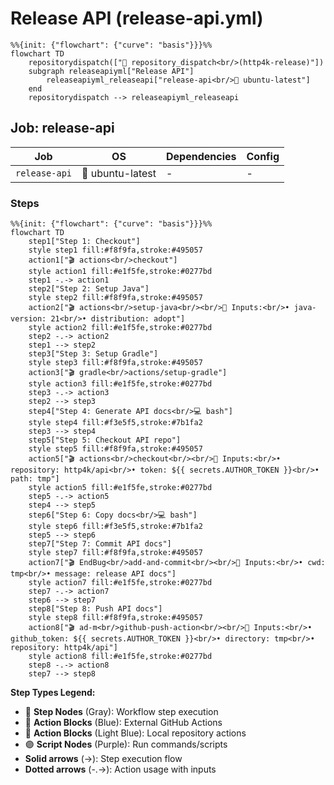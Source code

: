 # Release API (release-api.yml)

```mermaid
%%{init: {"flowchart": {"curve": "basis"}}}%%
flowchart TD
    repositorydispatch(["🔔 repository_dispatch<br/>(http4k-release)"])
    subgraph releaseapiyml["Release API"]
        releaseapiyml_releaseapi["release-api<br/>🐧 ubuntu-latest"]
    end
    repositorydispatch --> releaseapiyml_releaseapi
```

## Job: release-api

| Job | OS | Dependencies | Config |
|-----|----|--------------|---------| 
| `release-api` | 🐧 ubuntu-latest | - | - |

### Steps

```mermaid
%%{init: {"flowchart": {"curve": "basis"}}}%%
flowchart TD
    step1["Step 1: Checkout"]
    style step1 fill:#f8f9fa,stroke:#495057
    action1["🎬 actions<br/>checkout"]
    style action1 fill:#e1f5fe,stroke:#0277bd
    step1 -.-> action1
    step2["Step 2: Setup Java"]
    style step2 fill:#f8f9fa,stroke:#495057
    action2["🎬 actions<br/>setup-java<br/><br/>📝 Inputs:<br/>• java-version: 21<br/>• distribution: adopt"]
    style action2 fill:#e1f5fe,stroke:#0277bd
    step2 -.-> action2
    step1 --> step2
    step3["Step 3: Setup Gradle"]
    style step3 fill:#f8f9fa,stroke:#495057
    action3["🎬 gradle<br/>actions/setup-gradle"]
    style action3 fill:#e1f5fe,stroke:#0277bd
    step3 -.-> action3
    step2 --> step3
    step4["Step 4: Generate API docs<br/>💻 bash"]
    style step4 fill:#f3e5f5,stroke:#7b1fa2
    step3 --> step4
    step5["Step 5: Checkout API repo"]
    style step5 fill:#f8f9fa,stroke:#495057
    action5["🎬 actions<br/>checkout<br/><br/>📝 Inputs:<br/>• repository: http4k/api<br/>• token: ${{ secrets.AUTHOR_TOKEN }}<br/>• path: tmp"]
    style action5 fill:#e1f5fe,stroke:#0277bd
    step5 -.-> action5
    step4 --> step5
    step6["Step 6: Copy docs<br/>💻 bash"]
    style step6 fill:#f3e5f5,stroke:#7b1fa2
    step5 --> step6
    step7["Step 7: Commit API docs"]
    style step7 fill:#f8f9fa,stroke:#495057
    action7["🎬 EndBug<br/>add-and-commit<br/><br/>📝 Inputs:<br/>• cwd: tmp<br/>• message: release API docs"]
    style action7 fill:#e1f5fe,stroke:#0277bd
    step7 -.-> action7
    step6 --> step7
    step8["Step 8: Push API docs"]
    style step8 fill:#f8f9fa,stroke:#495057
    action8["🎬 ad-m<br/>github-push-action<br/><br/>📝 Inputs:<br/>• github_token: ${{ secrets.AUTHOR_TOKEN }}<br/>• directory: tmp<br/>• repository: http4k/api"]
    style action8 fill:#e1f5fe,stroke:#0277bd
    step8 -.-> action8
    step7 --> step8
```

**Step Types Legend:**
- 🔘 **Step Nodes** (Gray): Workflow step execution
- 🔵 **Action Blocks** (Blue): External GitHub Actions
- 🔷 **Action Blocks** (Light Blue): Local repository actions
- 🟣 **Script Nodes** (Purple): Run commands/scripts
- **Solid arrows** (→): Step execution flow
- **Dotted arrows** (-.->): Action usage with inputs